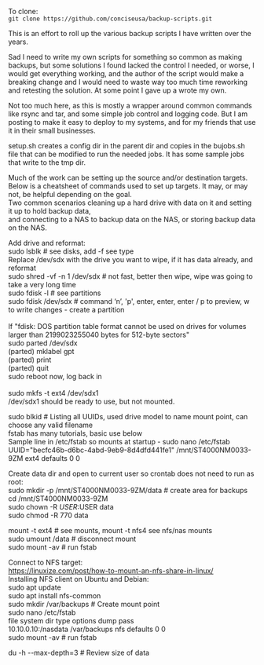 To clone:<br>
`git clone https://github.com/conciseusa/backup-scripts.git`

This is an effort to roll up the various backup scripts I have written over the years.<br>

Sad I need to write my own scripts for something so common as making backups, but some solutions I found lacked the control I needed, or worse, I would get everything working, and the author of the script would make a breaking change and I would need to waste way too much time reworking and retesting the solution. At some point I gave up a wrote my own.<br>

Not too much here, as this is mostly a wrapper around common commands like rsync and tar, and some simple job control and logging code. But I am posting to make it easy to deploy to my systems, and for my friends that use it in their small businesses.<br>

setup.sh creates a config dir in the parent dir and copies in the bujobs.sh file that can be modified to run the needed jobs. It has some sample jobs that write to the tmp dir.<br>

Much of the work can be setting up the source and/or destination targets. Below is a cheatsheet of commands used to set up targets. It may, or may not, be helpful depending on the goal.<br>
Two common scenarios cleaning up a hard drive with data on it and setting it up to hold backup data,<br>
and connecting to a NAS to backup data on the NAS, or storing backup data on the NAS.<br>

Add drive and reformat:<br>
sudo lsblk  # see disks, add -f see type<br>
Replace /dev/sdx with the drive you want to wipe, if it has data already,  and reformat<br>
sudo shred -vf -n 1 /dev/sdx  # not fast, better then wipe, wipe was going to take a very long time<br>
sudo fdisk -l  # see partitions<br>
sudo fdisk /dev/sdx # command ‘n’, 'p', enter, enter, enter / p to preview, w to write changes - create a partition<br>
<br>
If "fdisk: DOS partition table format cannot be used on drives for volumes larger than 2199023255040 bytes for 512-byte sectors"<br>
sudo parted /dev/sdx<br>
(parted) mklabel gpt<br>
(parted) print<br>
(parted) quit<br>
sudo reboot now, log back in<br>
<br>
sudo mkfs -t ext4 /dev/sdx1<br>
/dev/sdx1 should be ready to use, but not mounted.<br>

sudo blkid # Listing all UUIDs, used drive model to name mount point, can choose any valid filename<br>
fstab has many tutorials, basic use below<br>
Sample line in /etc/fstab so mounts at startup - sudo nano /etc/fstab<br>
UUID="becfc46b-d6bc-4abd-9eb9-8d4dfd441fe1"  /mnt/ST4000NM0033-9ZM  ext4  defaults  0  0<br>

Create data dir and open to current user so crontab does not need to run as root:<br>
sudo mkdir -p /mnt/ST4000NM0033-9ZM/data  # create area for backups<br>
cd /mnt/ST4000NM0033-9ZM<br>
sudo chown -R $USER:$USER data<br>
sudo chmod -R 770 data<br>

mount -t ext4  # see mounts, mount -t nfs4 see nfs/nas mounts<br>
sudo umount /data  # disconnect mount<br>
sudo mount -av  # run fstab<br>

Connect to NFS target:<br>
https://linuxize.com/post/how-to-mount-an-nfs-share-in-linux/<br>
Installing NFS client on Ubuntu and Debian:<br>
sudo apt update<br>
sudo apt install nfs-common<br>
sudo mkdir /var/backups  # Create mount point<br>
sudo nano /etc/fstab<br>
file system     dir       type   options   dump	pass<br>
10.10.0.10:/nasdata /var/backups  nfs      defaults    0       0<br>
sudo mount -av # run fstab<br>

du -h --max-depth=3  # Review size of data<br>
